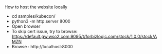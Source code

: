 How to host the website locally
* cd samples/kubecon/
* python3 -m http.server 8000
* Open browser
* To skip cert issue, try to browse: https://default.gw.wso2.com:9095/t/forbizlogic.com/stock/1.0.0/stock/AMZN 
* Browse : http://localhost:8000
